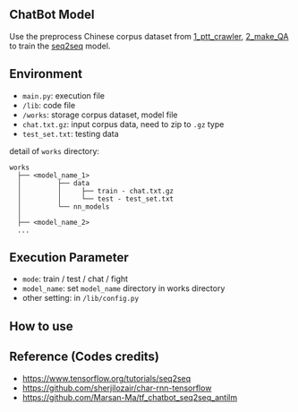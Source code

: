 ## ChatBot Model
Use the preprocess Chinese corpus dataset from [1_ptt_crawler](https://github.com/thisray/PTTChatBot_DL2017/tree/master/1_ptt_crawler), [2_make_QA](https://github.com/thisray/PTTChatBot_DL2017/tree/master/2_make_QA) to train the [seq2seq](https://www.tensorflow.org/tutorials/seq2seq) model.



## Environment
* `main.py`: execution file
* `/lib`: code file
* `/works`: storage corpus dataset, model file 
* `chat.txt.gz`: input corpus data, need to zip to `.gz` type
* `test_set.txt`: testing data  

detail of `works` directory:  
    
    works
      ├── <model_name_1>
      │         ├── data
      │         │     ├── train - chat.txt.gz
      │         │     └── test - test_set.txt
      │         └── nn_models
      │      
      ├── <model_name_2>
      ...



## Execution Parameter
* `mode`: train / test / chat / fight
* `model_name`: set `model_name` directory in works directory
* other setting: in `/lib/config.py` 


## How to use


    

## Reference (Codes credits)
* https://www.tensorflow.org/tutorials/seq2seq
* https://github.com/sherjilozair/char-rnn-tensorflow
* https://github.com/Marsan-Ma/tf_chatbot_seq2seq_antilm